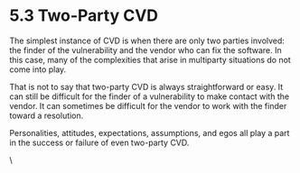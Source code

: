 # 5.3 Two-Party CVD 








The simplest instance of CVD is when there are only two parties
involved: the finder of the vulnerability and the vendor who can fix the
software. In this case, many of the complexities that arise in
multiparty situations do not come into play.

That is not to say that two-party CVD is always straightforward or easy.
It can still be difficult for the finder of a vulnerability to make
contact with the vendor. It can sometimes be difficult for the vendor to
work with the finder toward a resolution.

Personalities, attitudes, expectations, assumptions, and egos all play a
part in the success or failure of even two-party CVD.

\


















